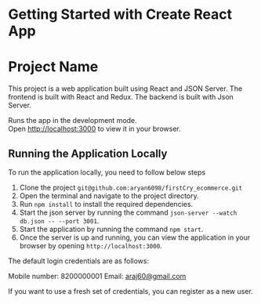# Getting Started with Create React App

# Project Name

This project is a web application built using React and JSON Server.
The frontend is built with React and Redux.
The backend is built with Json Server.


Runs the app in the development mode.\
Open [http://localhost:3000](https://6457f78a077e6b16952b1a90--sprightly-queijadas-ca6cba.netlify.app/) to view it in your browser.

## Running the Application Locally

To run the application locally, you need to follow below steps

1. Clone the project `git@github.com:aryan6098/firstCry_ecommerce.git`
2. Open the terminal and navigate to the project directory.
3. Run `npm install` to install the required dependencies.
4. Start the json server by running the command `json-server --watch db.json -- --port 3001`.
5. Start the application by running the command `npm start`.
6. Once the server is up and running, you can view the application in your browser by opening `http://localhost:3000`.

The default login credentials are as follows:

Mobile number: 8200000001
Email: araj60@gmail.com


If you want to use a fresh set of credentials, you can register as a new user.


